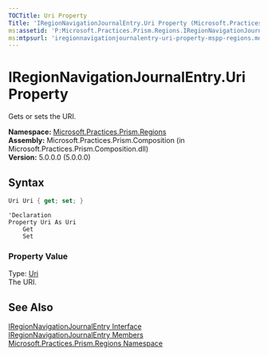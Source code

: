 ```yaml
---
TOCTitle: Uri Property
Title: 'IRegionNavigationJournalEntry.Uri Property (Microsoft.Practices.Prism.Regions)'
ms:assetid: 'P:Microsoft.Practices.Prism.Regions.IRegionNavigationJournalEntry.Uri'
ms:mtpsurl: 'iregionnavigationjournalentry-uri-property-mspp-regions.md'
---
```



# IRegionNavigationJournalEntry.Uri Property

Gets or sets the URI.

**Namespace:** [Microsoft.Practices.Prism.Regions](/patterns-practices/reference/mspp-regions-namespace)  
**Assembly:** Microsoft.Practices.Prism.Composition (in Microsoft.Practices.Prism.Composition.dll)  
**Version:** 5.0.0.0 (5.0.0.0)

## Syntax

```C#
Uri Uri { get; set; }
```

```VB
'Declaration
Property Uri As Uri
	Get
	Set
```

### Property Value

Type: [Uri](http://msdn.microsoft.com/en-us/library/txt7706a)  
The URI.

## See Also

[IRegionNavigationJournalEntry Interface](/patterns-practices/reference/iregionnavigationjournalentry-interface-mspp-regions)  
[IRegionNavigationJournalEntry Members](/patterns-practices/reference/iregionnavigationjournalentry-members-mspp-regions)  
[Microsoft.Practices.Prism.Regions Namespace](/patterns-practices/reference/mspp-regions-namespace)  